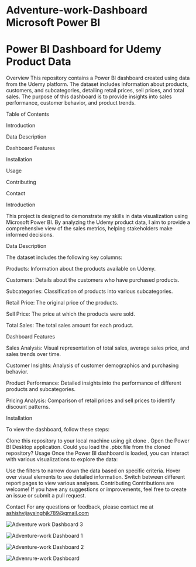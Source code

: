 # Adventure-work-Dashboard Microsoft Power BI 
# Power BI Dashboard for Udemy Product Data
Overview
This repository contains a Power BI dashboard created using data from the Udemy platform. The dataset includes information about products, customers, and subcategories, detailing retail prices, sell prices, and total sales. The purpose of this dashboard is to provide insights into sales performance, customer behavior, and product trends.

Table of Contents


Introduction


Data Description


Dashboard Features


Installation


Usage


Contributing



Contact


Introduction


This project is designed to demonstrate my skills in data visualization using Microsoft Power BI. By analyzing the Udemy product data, I aim to provide a comprehensive view of the sales metrics, helping stakeholders make informed decisions.

Data Description


The dataset includes the following key columns:

Products: Information about the products available on Udemy.


Customers: Details about the customers who have purchased products.


Subcategories: Classification of products into various subcategories.


Retail Price: The original price of the products.


Sell Price: The price at which the products were sold.


Total Sales: The total sales amount for each product.


Dashboard Features


Sales Analysis: Visual representation of total sales, average sales price, and sales trends over time.


Customer Insights: Analysis of customer demographics and purchasing behavior.


Product Performance: Detailed insights into the performance of different products and subcategories.


Pricing Analysis: Comparison of retail prices and sell prices to identify discount patterns.


Installation

To view the dashboard, follow these steps:

Clone this repository to your local machine using git clone <repository-url>.
Open the Power BI Desktop application.
Could you load the .pbix file from the cloned repository?
Usage
Once the Power BI dashboard is loaded, you can interact with various visualizations to explore the data:

Use the filters to narrow down the data based on specific criteria.
Hover over visual elements to see detailed information.
Switch between different report pages to view various analyses.
Contributing
Contributions are welcome! If you have any suggestions or improvements, feel free to create an issue or submit a pull request.


Contact
For any questions or feedback, please contact me at ashishvijaysinghjk789@gmail.com




  ![Adventure work Dashboard 3](https://github.com/user-attachments/assets/2ffe31f8-7f89-4060-a796-ab2117450dea)


  ![Adventure-work Dashboard 1](https://github.com/user-attachments/assets/7049546b-1bc6-4459-9351-e0f4ec8ad807)



  ![Adventure-work Dashboard 2](https://github.com/user-attachments/assets/317b90b5-9f75-4381-bd99-024257077736)


  ![Advenrure-work Dashboard](https://github.com/user-attachments/assets/03b465f7-6b86-415b-a7c2-5d59937953b0)





